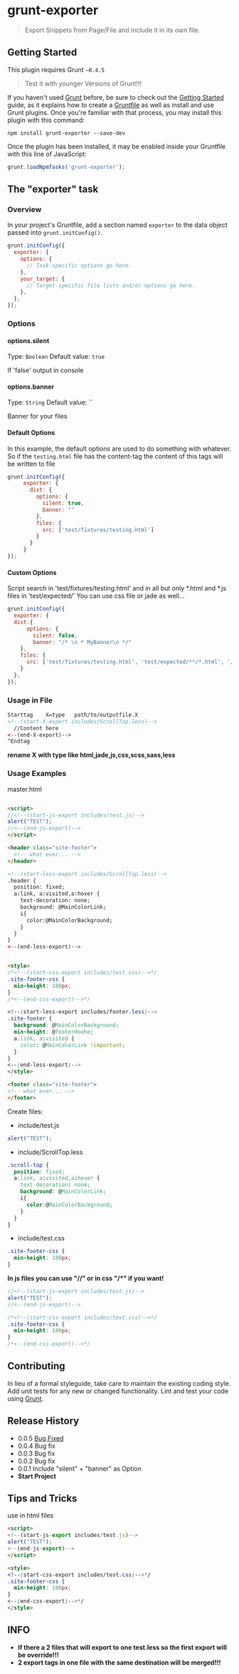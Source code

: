 
# grunt-exporter

> Export Snippets from Page/File and include it in its own file.

## Getting Started
This plugin requires Grunt `~0.4.5`
> Test it with younger Versions of Grunt!!!

If you haven't used [Grunt](http://gruntjs.com/) before, be sure to check out the [Getting Started](http://gruntjs.com/getting-started) guide, as it explains how to create a [Gruntfile](http://gruntjs.com/sample-gruntfile) as well as install and use Grunt plugins. Once you're familiar with that process, you may install this plugin with this command:

```shell
npm install grunt-exporter --save-dev
```

Once the plugin has been installed, it may be enabled inside your Gruntfile with this line of JavaScript:

```js
grunt.loadNpmTasks('grunt-exporter');
```

## The "exporter" task

### Overview
In your project's Gruntfile, add a section named `exporter` to the data object passed into `grunt.initConfig()`.

```js
grunt.initConfig({
  exporter: {
    options: {
      // Task-specific options go here.
    },
    your_target: {
      // Target-specific file lists and/or options go here.
    },
  },
});
```

### Options

#### options.silent
Type: `Boolean`
Default value: `true`

If 'false' output in console

#### options.banner
Type: `String`
Default value: ``

Banner for your files


#### Default Options
In this example, the default options are used to do something with whatever. So if the `testing.html` file has the content-tag the content of this tags will be written to file

```js
grunt.initConfig({
     exporter: {
       dist: {
         options: {
           silent: true,
           banner: ""
         },
         files: {
           src: ['test/fixtures/testing.html']
         }
       }
     }
});
```

#### Custom Options
Script search in 'test/fixtures/testing.html' and in all but only *.html and *.js files in 'test/expected/'
You can use css file or jade as well...


```js
grunt.initConfig({
  exporter: {
  dist:{
      options: {
        silent: false,
        banner: "/* \n * MyBanner\n */"
    },
    files: {
      src: ['test/fixtures/testing.html', 'test/expected/**/*.html', '/test/expected/**/*.js']
    }
  },
});
```


### Usage in File

```html
Starttag    X=type   path/to/outputfile.X
<!--(start-X-export includes/ScrollTop.less)-->
  //Content here
<--(end-X-export)-->
^Endtag
```
**rename X with type like html,jade,js,css,scss,sass,less**


### Usage Examples
master.html
```html

<script>
//<!--(start-js-export includes/test.js)-->
alert("TEST");
//<--(end-js-export)-->
</script>

<header class="site-footer">
  <!-- what ever... -->
</header>

<!--(start-less-export includes/ScrollTop.less)-->
.header {
  position: fixed;
  a:link, a:visited,a:hover {
    text-decoration: none;
    background: @MainColorLink;
    i{
      color:@MainColorBackground;
    }
  }
}
<--(end-less-export)-->


<style>
/*<!--(start-css-export includes/test.css)-->*/
.site-footer-css {
  min-height: 180px;
}
/*<--(end-css-export)-->*/

<!--(start-less-export includes/footer.less)-->
.site-footer {
  background: @MainColorBackground;
  min-height: @footerHoehe;
  a:link, a:visited {
    color: @MainColorLink !important;
  }
}
<--(end-less-export)-->
</style>

<footer class="site-footer">
<!-- what ever... -->
</footer>

```

Create files:
* include/test.js
```js
alert("TEST");
```
* include/ScrollTop.less
```css
.scroll-top {
  position: fixed;
  a:link, a:visited,a:hover {
    text-decoration: none;
    background: @MainColorLink;
    i{
      color:@MainColorBackground;
    }
  }
}
```
* include/test.css
```css
.site-footer-css {
  min-height: 180px;
}
```

**In js files you can use "//" or in css "/*" if you want!**
```js
//<!--(start-js-export includes/test.js)-->
alert("TEST");
//<--(end-js-export)-->
```
```css
/*<!--(start-css-export includes/test.css)-->*/
.site-footer-css {
  min-height: 180px;
}
/*<--(end-css-export)-->*/
```

## Contributing
In lieu of a formal styleguide, take care to maintain the existing coding style. Add unit tests for any new or changed functionality. Lint and test your code using [Grunt](http://gruntjs.com/).


## Release History
* 0.0.5 [Bug Fixed](https://github.com/stephanj79/grunt-exporter/issues/1)
* 0.0.4 Bug fix
* 0.0.3 Bug fix
* 0.0.2 Bug fix
* 0.0.1 Include "silent" + "banner" as Option
* **Start Project**

## Tips and Tricks
use in html files
```html
<script>
<!--(start-js-export includes/test.js)-->
alert("TEST");
<--(end-js-export)-->
</script>

<style>
<!--(start-css-export includes/test.css)-->*/
.site-footer-css {
  min-height: 180px;
}
<--(end-css-export)-->*/
</style>
```

## INFO
* **If there a 2 files that will export to one test.less so the first export will be override!!!**
* **2 export tags in one file with the same destination will be merged!!!**